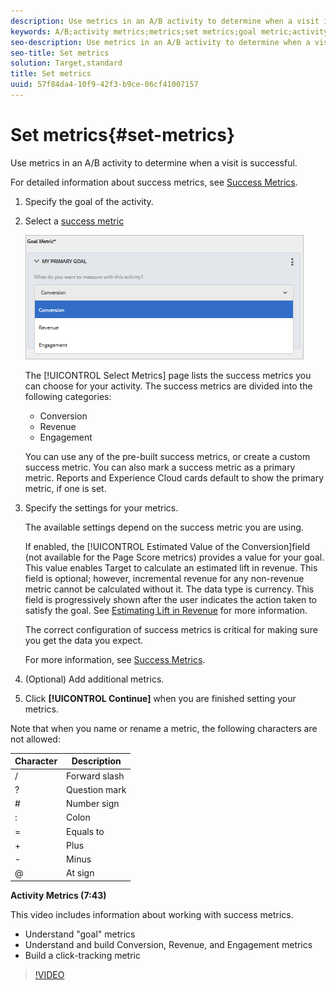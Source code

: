```yaml
---
description: Use metrics in an A/B activity to determine when a visit is successful.
keywords: A/B;activity metrics;metrics;set metrics;goal metric;activity settings;success metric;conversion;revenue;engagement
seo-description: Use metrics in an A/B activity to determine when a visit is successful.
seo-title: Set metrics
solution: Target,standard
title: Set metrics
uuid: 57f84da4-10f9-42f3-b9ce-06cf41007157
---
```


# Set metrics{#set-metrics}

Use metrics in an A/B activity to determine when a visit is successful.

For detailed information about success metrics, see [Success Metrics](../../../c-activities/r-success-metrics/r-success-metrics.md#reference_D011575C85DA48E989A244593D9B9924). 

1. Specify the goal of the activity.
1. Select a [success metric](../../../c-activities/r-success-metrics/r-success-metrics.md#reference_D011575C85DA48E989A244593D9B9924)

   ![](assets/ab_metrics.png)

   The [!UICONTROL Select Metrics] page lists the success metrics you can choose for your activity. The success metrics are divided into the following categories:
   
   * Conversion 
   * Revenue 
   * Engagement

   You can use any of the pre-built success metrics, or create a custom success metric. You can also mark a success metric as a primary metric. Reports and Experience Cloud cards default to show the primary metric, if one is set. 
1. Specify the settings for your metrics.

   The available settings depend on the success metric you are using.

   If enabled, the [!UICONTROL Estimated Value of the Conversion]field (not available for the Page Score metrics) provides a value for your goal. This value enables Target to calculate an estimated lift in revenue. This field is optional; however, incremental revenue for any non-revenue metric cannot be calculated without it. The data type is currency. This field is progressively shown after the user indicates the action taken to satisfy the goal. See [Estimating Lift in Revenue](../../../administrating-target/r-target-account-preferences/c-estimating-lift-in-revenue.md#concept_32F875D8F91349CE86AF391F65BEAEEE) for more information.

   The correct configuration of success metrics is critical for making sure you get the data you expect.

   For more information, see [Success Metrics](../../../c-activities/r-success-metrics/r-success-metrics.md#reference_D011575C85DA48E989A244593D9B9924). 
1. (Optional) Add additional metrics.
1. Click **[!UICONTROL Continue]** when you are finished setting your metrics.

Note that when you name or rename a metric, the following characters are not allowed: 

| Character | Description |
|--- |--- |
|/|Forward slash|
|?|Question mark|
|#|Number sign|
|:|Colon|
|=|Equals to|
|+|Plus|
|-|Minus|
|@|At sign|

**Activity Metrics (7:43)** 

This video includes information about working with success metrics. 

* Understand "goal" metrics 
* Understand and build Conversion, Revenue, and Engagement metrics 
* Build a click-tracking metric 

>[!VIDEO](https://www.youtube.com/watch?v=oCMD2SymhoI) 
